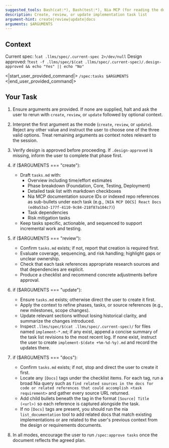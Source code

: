 ```yaml
---
suggested_tools: Bash(cat:*), Bash(test:*), Nia MCP (for reading the documentation sources in the task list!)
description: Create, review, or update implementation task list
argument-hint: create|review|update|docs
arguments: $ARGUMENTS
---
```


## Context

Current spec: !`cat .llms/spec/.current-spec 2>/dev/null`
Design approved: !`test -f .llms/spec/$(cat .llms/spec/.current-spec)/.design-approved && echo "Yes" || echo "No"`

<|start_user_provided_command|>
`/spec:tasks $ARGUMENTS`
<|end_user_provided_command|>

## Your Task

1. Ensure arguments are provided. If none are supplied, halt and ask the user to rerun with `create`, `review`, or `update` followed by optional context.
2. Interpret the first argument as the mode (`create`, `review`, or `update`). Reject any other value and instruct the user to choose one of the three valid options. Treat remaining arguments as context notes relevant to the session.
3. Verify design is approved before proceeding. If `.design-approved` is missing, inform the user to complete that phase first.
4. if ($ARGUMENTS === "create"):
   - Draft `tasks.md` with:
     - Overview including time/effort estimates
     - Phase breakdown (Foundation, Core, Testing, Deployment)
     - Detailed task list with markdown checkboxes
     - Nia MCP documentation source IDs or indexed repo references as sub-bullets under each task (e.g., `[NIA MCP DOCS] React Docs (ed0a53a3-177f-4110-9c84-218f87a104c7)`)
     - Task dependencies
     - Risk mitigation tasks
   - Keep tasks specific, actionable, and sequenced to support incremental work and testing.
5. if ($ARGUMENTS === "review"):
   - Confirm `tasks.md` exists; if not, report that creation is required first.
   - Evaluate coverage, sequencing, and risk handling; highlight gaps or unclear ownership.
   - Check that each task references appropriate research sources and that dependencies are explicit.
   - Produce a checklist and recommend concrete adjustments before approval.
6. if ($ARGUMENTS === "update"):
   - Ensure `tasks.md` exists; otherwise direct the user to create it first.
   - Apply the context to refine phases, tasks, or source references (e.g., new milestones, scope changes).
   - Update relevant sections without losing historical clarity, and summarize the changes introduced.
   - Inspect `.llms/spec/$(cat .llms/spec/.current-spec)/` for files named `implement-*.md`; if any exist, append a concise summary of the task list revisions to the most recent log. If none exist, instruct the user to create `implement-$(date +%m-%d-%y).md` and record the updates there.
7. if ($ARGUMENTS === "docs"):
   - Confirm `tasks.md` exists; if not, stop and direct the user to create it first.
   - Locate any `[Docs]` tags under the checklist items. For each tag, run a broad Nia query such as `find related sources in the docs for code or related references that could accomplish <task requirement>` and gather every source URL returned.
   - Add child bullets beneath the tag in the format `[Source] Title (<url>)` so each reference is captured alongside the task.
   - If no `[Docs]` tags are present, you should run the nia `list_documentation` tool to add related docs that match existing implementations or are related to the user's previous context from the design or requirements documents.

8. In all modes, encourage the user to run `/spec:approve tasks` once the document reflects the agreed plan.

